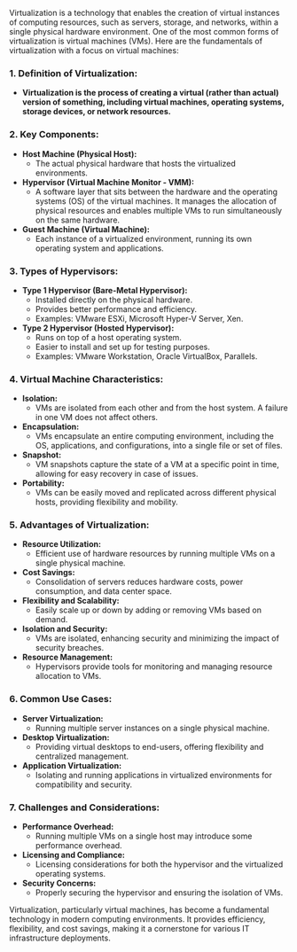 Virtualization is a technology that enables the creation of virtual instances of computing resources, such as servers, storage, and networks, within a single physical hardware environment. One of the most common forms of virtualization is virtual machines (VMs). Here are the fundamentals of virtualization with a focus on virtual machines:

### 1. **Definition of Virtualization:**
   - **Virtualization is the process of creating a virtual (rather than actual) version of something, including virtual machines, operating systems, storage devices, or network resources.**

### 2. **Key Components:**
   - **Host Machine (Physical Host):**
     - The actual physical hardware that hosts the virtualized environments.
   - **Hypervisor (Virtual Machine Monitor - VMM):**
     - A software layer that sits between the hardware and the operating systems (OS) of the virtual machines. It manages the allocation of physical resources and enables multiple VMs to run simultaneously on the same hardware.
   - **Guest Machine (Virtual Machine):**
     - Each instance of a virtualized environment, running its own operating system and applications.

### 3. **Types of Hypervisors:**
   - **Type 1 Hypervisor (Bare-Metal Hypervisor):**
     - Installed directly on the physical hardware.
     - Provides better performance and efficiency.
     - Examples: VMware ESXi, Microsoft Hyper-V Server, Xen.
   - **Type 2 Hypervisor (Hosted Hypervisor):**
     - Runs on top of a host operating system.
     - Easier to install and set up for testing purposes.
     - Examples: VMware Workstation, Oracle VirtualBox, Parallels.

### 4. **Virtual Machine Characteristics:**
   - **Isolation:**
     - VMs are isolated from each other and from the host system. A failure in one VM does not affect others.
   - **Encapsulation:**
     - VMs encapsulate an entire computing environment, including the OS, applications, and configurations, into a single file or set of files.
   - **Snapshot:**
     - VM snapshots capture the state of a VM at a specific point in time, allowing for easy recovery in case of issues.
   - **Portability:**
     - VMs can be easily moved and replicated across different physical hosts, providing flexibility and mobility.

### 5. **Advantages of Virtualization:**
   - **Resource Utilization:**
     - Efficient use of hardware resources by running multiple VMs on a single physical machine.
   - **Cost Savings:**
     - Consolidation of servers reduces hardware costs, power consumption, and data center space.
   - **Flexibility and Scalability:**
     - Easily scale up or down by adding or removing VMs based on demand.
   - **Isolation and Security:**
     - VMs are isolated, enhancing security and minimizing the impact of security breaches.
   - **Resource Management:**
     - Hypervisors provide tools for monitoring and managing resource allocation to VMs.

### 6. **Common Use Cases:**
   - **Server Virtualization:**
     - Running multiple server instances on a single physical machine.
   - **Desktop Virtualization:**
     - Providing virtual desktops to end-users, offering flexibility and centralized management.
   - **Application Virtualization:**
     - Isolating and running applications in virtualized environments for compatibility and security.

### 7. **Challenges and Considerations:**
   - **Performance Overhead:**
     - Running multiple VMs on a single host may introduce some performance overhead.
   - **Licensing and Compliance:**
     - Licensing considerations for both the hypervisor and the virtualized operating systems.
   - **Security Concerns:**
     - Properly securing the hypervisor and ensuring the isolation of VMs.

Virtualization, particularly virtual machines, has become a fundamental technology in modern computing environments. It provides efficiency, flexibility, and cost savings, making it a cornerstone for various IT infrastructure deployments.
